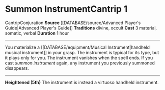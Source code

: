 ﻿---
actions: '[three-actions]'
component:
- Material
- Somatic
- Verbal
duration: 1 hour
heighten: 5th
heighten_level: 1, 5
id: '721'
level: '1'
name: Summon Instrument
rarity: Common
school: Conjuration
source: '[[DATABASE/source/Advanced Player''s Guide|Advanced Player''s Guide]]'
tradition:
- Divine
- Occult
trait:
- '[[DATABASE/trait/Cantrip|Cantrip]]'
- '[[DATABASE/trait/Conjuration|Conjuration]]'
type: Cantrip

---
# Summon Instrument<span class="item-type">Cantrip 1</span>

<span class="item-trait">Cantrip</span><span class="item-trait">Conjuration</span>
**Source** [[DATABASE/source/Advanced Player's Guide|Advanced Player's Guide]] 
**Traditions** divine, occult
**Cast** <span class="action-icon">3</span> material, somatic, verbal
**Duration** 1 hour

---
You materialize a [[DATABASE/equipment/Musical Instrument|handheld musical instrument]] in your grasp. The instrument is typical for its type, but it plays only for you. The instrument vanishes when the spell ends. If you cast _summon instrument_ again, any instrument you previously summoned disappears.

---
**Heightened (5th)** The instrument is instead a virtuoso handheld instrument.